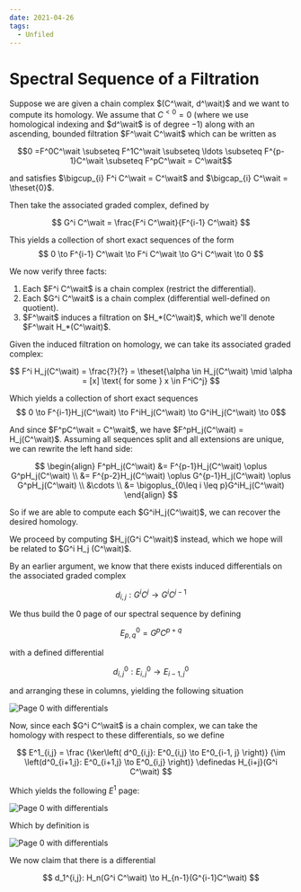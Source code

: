 ```yaml
---
date: 2021-04-26
tags: 
  - Unfiled
---
```



# Spectral Sequence of a Filtration

Suppose we are given a chain complex $(C^\wait, d^\wait)$ and we want to compute its homology. We assume that $C^{<0} = 0$ (where we use homological indexing and $d^\wait$ is of degree $-1$) along with an ascending, bounded filtration $F^\wait C^\wait$ which can be written as

$$0 =F^0C^\wait \subseteq F^1C^\wait \subseteq \ldots \subseteq F^{p-1}C^\wait \subseteq F^pC^\wait = C^\wait$$

and satisfies $\bigcup_{i} F^i C^\wait = C^\wait$ and $\bigcap_{i} C^\wait = \theset{0}$.

Then take the associated graded complex, defined by

$$
G^i C^\wait = \frac{F^i C^\wait}{F^{i-1} C^\wait}
$$

This yields a collection of short exact sequences of the form
$$
0 \to F^{i-1} C^\wait \to F^i C^\wait \to G^i C^\wait \to 0
$$

We now verify three facts:

1. Each $F^i C^\wait$ is a chain complex (restrict the differential).
2. Each $G^i C^\wait$ is a chain complex (differential well-defined on quotient).
3. $F^\wait$ induces a filtration on $H_*(C^\wait)$, which we'll denote $F^\wait H_*(C^\wait)$.

Given the induced filtration on homology, we can take its associated graded complex:

$$
F^i H_j(C^\wait) = \frac{?}{?} = \theset{\alpha \in H_j(C^\wait) \mid \alpha = [x] \text{ for some } x \in F^iC^j}
$$

Which yields a collection of short exact sequences
$$ 0 \to F^{i-1}H_j(C^\wait) \to F^iH_j(C^\wait) \to G^iH_j(C^\wait) \to 0$$

And since $F^pC^\wait = C^\wait$, we have $F^pH_j(C^\wait) = H_j(C^\wait)$. Assuming all sequences split and all extensions are unique, we can rewrite the left hand side:

$$
\begin{align}
F^pH_j(C^\wait) &= F^{p-1}H_j(C^\wait) \oplus G^pH_j(C^\wait) \\
&= F^{p-2}H_j(C^\wait) \oplus G^{p-1}H_j(C^\wait) \oplus G^pH_j(C^\wait) \\
&\cdots \\
&= \bigoplus_{0\leq i \leq p}G^iH_j(C^\wait)
\end{align}
$$

So if we are able to compute each $G^iH_j(C^\wait)$, we can recover the desired homology.

We proceed by computing $H_j(G^i C^\wait)$ instead, which we hope will be related to $G^i H_j (C^\wait)$.


By an earlier argument, we know that there exists induced differentials on the associated graded complex

$$
d_{i,j}: G^i C^j \to G^{i} C^{j-1}
$$

We thus build the 0 page of our spectral sequence by defining

$$E^0_{p,q} = G^p C^{p+q}$$

with a defined differential

$$d^0_{i,j}: E^0_{i,j} \to E^0_{i-1, j}$$

and arranging these in columns, yielding the following situation

![Page 0 with differentials](../../figures%201/SSFiltrationStack.png)

Now, since each $G^i C^\wait$ is a chain complex, we can take the homology with respect to these differentials, so we define

$$
E^1_{i,j} = \frac
{\ker\left( d^0_{i,j}: E^0_{i,j} \to E^0_{i-1, j} \right)}
{\im \left(d^0_{i+1,j}: E^0_{i+1,j} \to E^0_{i,j} \right)} \definedas H_{i+j}(G^i C^\wait)
$$

Which yields the following $E^1$ page:

![Page 0 with differentials](../../figures%201/SSFiltrationStackP1.png)

Which by definition is

![Page 0 with differentials](../../figures%201/SSFiltrationStackP1Homology.png)

We now claim that there is a differential

$$
d_1^{i,j}: H_n(G^i C^\wait) \to H_{n-1}(G^{i-1}C^\wait)
$$
